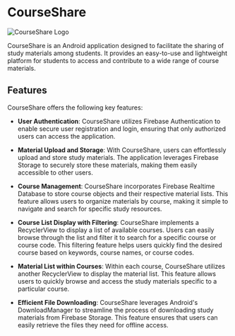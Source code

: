 # CourseShare

![CourseShare Logo](https://i.imgur.com/d7Aiyrs.png)

CourseShare is an Android application designed to facilitate the sharing of study materials among students. It provides an easy-to-use and lightweight platform for students to access and contribute to a wide range of course materials.

## Features

CourseShare offers the following key features:

- **User Authentication**: CourseShare utilizes Firebase Authentication to enable secure user registration and login, ensuring that only authorized users can access the application.

- **Material Upload and Storage**: With CourseShare, users can effortlessly upload and store study materials. The application leverages Firebase Storage to securely store these materials, making them easily accessible to other users.

- **Course Management**: CourseShare incorporates Firebase Realtime Database to store course objects and their respective material lists. This feature allows users to organize materials by course, making it simple to navigate and search for specific study resources.

- **Course List Display with Filtering**: CourseShare implements a RecyclerView to display a list of available courses. Users can easily browse through the list and filter it to search for a specific course or course code. This filtering feature helps users quickly find the desired course based on keywords, course names, or course codes.

- **Material List within Courses**: Within each course, CourseShare utilizes another RecyclerView to display the material list. This feature allows users to quickly browse and access the study materials specific to a particular course.

- **Efficient File Downloading**: CourseShare leverages Android's DownloadManager to streamline the process of downloading study materials from Firebase Storage. This feature ensures that users can easily retrieve the files they need for offline access.
